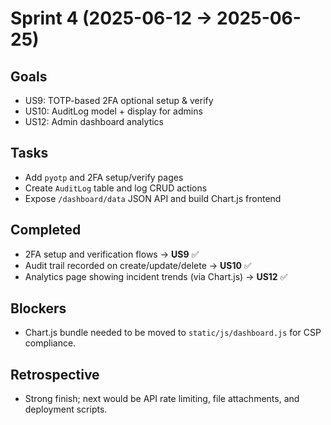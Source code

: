 # Sprint 4 (2025-06-12 → 2025-06-25)

## Goals
- US9: TOTP-based 2FA optional setup & verify  
- US10: AuditLog model + display for admins  
- US12: Admin dashboard analytics  

## Tasks
- Add `pyotp` and 2FA setup/verify pages  
- Create `AuditLog` table and log CRUD actions  
- Expose `/dashboard/data` JSON API and build Chart.js frontend  

## Completed
- 2FA setup and verification flows → **US9** ✅  
- Audit trail recorded on create/update/delete → **US10** ✅  
- Analytics page showing incident trends (via Chart.js) → **US12** ✅  

## Blockers
- Chart.js bundle needed to be moved to `static/js/dashboard.js` for CSP compliance.

## Retrospective
- Strong finish; next would be API rate limiting, file attachments, and deployment scripts.  
